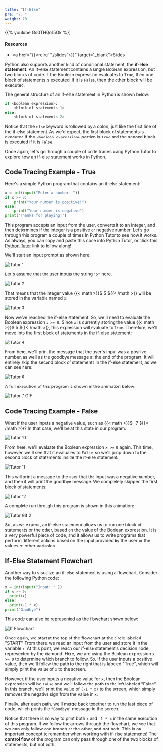 ```yaml
---
title: "If-Else"
pre: "7. "
weight: 70
---
```


{{% youtube Gs0THQo15Gk %}}

<!-- Old: eX2PD1z3au8 -->

#### Resources

* <a href="{{<relref "./slides">}}" target="_blank">Slides</a>

Python also supports another kind of conditional statement, the **if-else statement**. An if-else statement contains a single Boolean expression, but two blocks of code. If the Boolean expression evaluates to `True`, then one block of statements is executed. If it is `False`, then the other block will be executed. 

The general structure of an if-else statement in Python is shown below:

```python
if <boolean expression>:
    <block of statements 1>
else:
    <block of statements 2>
```

Notice that the `else` keyword is followed by a colon, just like the first line of the if-else statement. As we'd expect, the first block of statements is executed if the `<boolean expression>` portion is `True` and the second block is executed if it is `False`. 

Once again, let's go through a couple of code traces using Python Tutor to explore how an if-else statement works in Python.

## Code Tracing Example - True

Here's a simple Python program that contains an if-else statement:

```python
x = int(input("Enter a number: "))
if x >= 0:
    print("Your number is positive!")
else:
    print("Your number is negative")
print("Thanks for playing!")
```

This program accepts an input from the user, converts it to an integer, and then determines if the integer is a positive or negative number. Let's go through this program a couple of times in Python Tutor to see how it works. As always, you can copy and paste this code into Python Tutor, or click this [Python Tutor](https://pythontutor.com/visualize.html#code=x%20%3D%20int%28input%28%22Enter%20a%20number%3A%20%22%29%29%0Aif%20x%20%3E%3D%200%3A%0A%20%20%20%20print%28%22Your%20number%20is%20positive!%22%29%0Aelse%3A%0A%20%20%20%20print%28%22Your%20number%20is%20negative%22%29%0Aprint%28%22Thanks%20for%20playing!%22%29&cumulative=false&curInstr=0&heapPrimitives=nevernest&mode=display&origin=opt-frontend.js&py=3&rawInputLstJSON=%5B%5D&textReferences=false) link to follow along!

We'll start an input prompt as shown here:

![Tutor 1](/images/04/tutor7_1.png?classes=border,shadow)

Let's assume that the user inputs the string `"5"` here. 

![Tutor 2](/images/04/tutor7_2.png?classes=border,shadow)

That means that the integer value {{< math >}}$ 5 ${{< /math >}} will be stored in the variable named `x`:

![Tutor 3](/images/04/tutor7_3.png?classes=border,shadow)

Now we've reached the if-else statement. So, we'll need to evaluate the Boolean expression `x >= 0`. Since `x` is currently storing the value {{< math >}}$ 5 ${{< /math >}}, this expression will evaluate to `True`. Therefore, we'll move into the first block of statements in the if-else statement:

![Tutor 4](/images/04/tutor7_4.png?classes=border,shadow)

From here, we'll print the message that the user's input was a positive number, as well as the goodbye message at the end of the program. It will entirely skip the second block of statements in the if-else statement, as we can see here:

![Tutor 6](/images/04/tutor7_6.png?classes=border,shadow)

A full execution of this program is shown in the animation below:

![Tutor 7 GIF](/images/04/tutor7.gif?classes=border,shadow)

## Code Tracing Example - False

What if the user inputs a negative value, such as {{< math >}}$ -7 ${{< /math >}}? In that case, we'll be at this state in our program:

![Tutor 10](/images/04/tutor8_3.png?classes=border,shadow)

From here, we'll evaluate the Boolean expression `x >= 0` again. This time, however, we'll see that it evaluates to `False`, so we'll jump down to the second block of statements inside the if-else statement:

![Tutor 11](/images/04/tutor8_4.png?classes=border,shadow)

This will print a message to the user that the input was a negative number, and then it will print the goodbye message. We completely skipped the first block of statements:

![Tutor 12](/images/04/tutor8_6.png?classes=border,shadow)

A complete run through this program is shown in this animation:

![Tutor Gif 2](/images/04/tutor8.gif?classes=border,shadow)

So, as we expect, an if-else statement allows us to run one block of statements or the other, based on the value of the Boolean expression. It is a very powerful piece of code, and it allows us to write programs that perform different actions based on the input provided by the user or the values of other variables. 

## If-Else Statement Flowchart

Another way to visualize an if-else statement is using a flowchart. Consider the following Python code:

```python
x = int(input("Input: " ))
if x >= 0:
  print(x)
else:
  print(-1 * x)
print("Goodbye")
```

This code can also be represented as the flowchart shown below:

![If Flowchart](/images/04/ifthenelse.png?classes=border,shadow)

Once again, we start at the top of the flowchart at the circle labeled "START". From there, we read an input from the user and store it in the variable `x`. At this point, we reach our if-else statement's decision node, represented by the diamond. Here, we are using the Boolean expression `x >= 0` to determine which branch to follow. So, if the user inputs a positive value, then we'll follow the path to the right that is labeled "True", which will simply print the value of `x` to the screen.

However, if the user inputs a negative value for `x`, then the Boolean expression will be `False` and we'll follow the path to the left labeled "False". In this branch, we'll print the value of `(-1 * x)` to the screen, which simply removes the negative sign from the value in `x`. 

Finally, after each path, we'll merge back together to run the last piece of code, which prints the `"Goodbye"` message to the screen.

Notice that there is no way to print both `x` and `-1 * x` in the same execution of this program. If we follow the arrows through the flowchart, we see that we can only follow one branch or the other, and not both. This is an important concept to remember when working with if-else statements! The **control flow** of the program can only pass through one of the two blocks of statements, but not both. 



